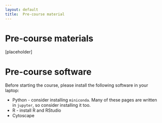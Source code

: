 ```yaml
---
layout: default
title:  Pre-course material
---
```


# Pre-course materials

[placeholder]

# Pre-course software
Before starting the course, please install the following software in your laptop:
- Python - consider installing `miniconda`. Many of these pages are written in `jupyter`, so consider installing it too.
- R - install R and RStudio
- Cytoscape